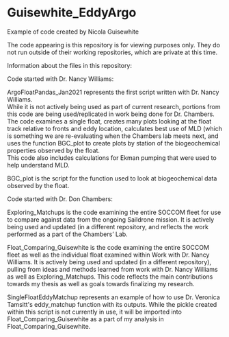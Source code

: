 # Guisewhite_EddyArgo
Example of code created by Nicola Guisewhite

The code appearing is this repository is for viewing purposes only.
They do not run outside of their working repositories, which are private at this time.





Information about the files in this repository:



Code started with Dr. Nancy Williams:

ArgoFloatPandas_Jan2021 represents the first script written with Dr. Nancy Williams.  
While it is not actively being used as part of current research, portions from this code 
  are being used/replicated in work being done for Dr. Chambers.
The code examines a single float, creates many plots looking at the float track relative 
  to fronts and eddy location, calculates best use of MLD (which is something we are 
  re-evaluating when the Chambers lab meets next, and uses the function BGC_plot to create 
  plots by station of the biogeochemical properties observed by the float.  
This code also includes calculations for Ekman pumping that were used to help understand MLD.

BGC_plot is the script for the function used to look at biogeochemical data observed by the 
  float.


Code started with Dr. Don Chambers:

Exploring_Matchups is the code examining the entire SOCCOM fleet for use to compare against 
  data from the ongoing Saildrone mission.  It is actively being used and updated (in a 
  different repository, and reflects the work performed as a part of the Chambers’ Lab.
  
Float_Comparing_Guisewhite is the code examining the entire SOCCOM fleet as well as the 
  individual float examined within Work with Dr. Nancy Williams.  It is actively being used 
  and updated (in a different repository), pulling from ideas and methods learned from work 
  with Dr. Nancy Williams as well as Exploring_Matchups.  This code reflects the main 
  contributions towards my thesis as well as goals towards finalizing my research.
  
SingleFloatEddyMatchup represents an example of how to use Dr. Veronica Tamsitt's eddy_matchup 
  function with its outputs.  While the pickle created within this script is not currently 
  in use, it will be imported into Float_Comparing_Guisewhite as a part of my analysis in 
  Float_Comparing_Guisewhite. 
  
  
  
